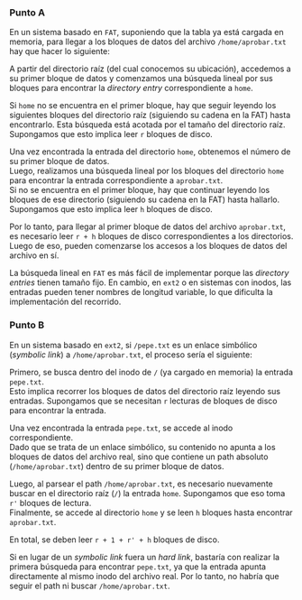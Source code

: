 ### Punto A

En un sistema basado en `FAT`, suponiendo que la tabla ya está cargada en memoria, para llegar a los bloques de datos del archivo `/home/aprobar.txt` hay que hacer lo siguiente:

A partir del directorio raíz (del cual conocemos su ubicación), accedemos a su primer bloque de datos y comenzamos una búsqueda lineal por sus bloques para encontrar la *directory entry* correspondiente a `home`.

Si `home` no se encuentra en el primer bloque, hay que seguir leyendo los siguientes bloques del directorio raíz (siguiendo su cadena en la FAT) hasta encontrarlo. Esta búsqueda está acotada por el tamaño del directorio raíz.  
Supongamos que esto implica leer `r` bloques de disco.

Una vez encontrada la entrada del directorio `home`, obtenemos el número de su primer bloque de datos.  
Luego, realizamos una búsqueda lineal por los bloques del directorio `home` para encontrar la entrada correspondiente a `aprobar.txt`.  
Si no se encuentra en el primer bloque, hay que continuar leyendo los bloques de ese directorio (siguiendo su cadena en la FAT) hasta hallarlo.  
Supongamos que esto implica leer `h` bloques de disco.

Por lo tanto, para llegar al primer bloque de datos del archivo `aprobar.txt`, es necesario leer `r + h` bloques de disco correspondientes a los directorios. 
Luego de eso, pueden comenzarse los accesos a los bloques de datos del archivo en sí.

La búsqueda lineal en `FAT` es más fácil de implementar porque las *directory entries* tienen tamaño fijo. En cambio, en `ext2` o en sistemas con inodos, las entradas pueden tener nombres de longitud variable, lo que dificulta la implementación del recorrido.


### Punto B

En un sistema basado en `ext2`, si `/pepe.txt` es un enlace simbólico (*symbolic link*) a `/home/aprobar.txt`, el proceso sería el siguiente:

Primero, se busca dentro del inodo de `/` (ya cargado en memoria) la entrada `pepe.txt`.  
Esto implica recorrer los bloques de datos del directorio raíz leyendo sus entradas. Supongamos que se necesitan `r` lecturas de bloques de disco para encontrar la entrada.

Una vez encontrada la entrada `pepe.txt`, se accede al inodo correspondiente.  
Dado que se trata de un enlace simbólico, su contenido no apunta a los bloques de datos del archivo real, sino que contiene un path absoluto (`/home/aprobar.txt`) dentro de su primer bloque de datos. 

Luego, al parsear el path `/home/aprobar.txt`, es necesario nuevamente buscar en el directorio raíz (`/`) la entrada `home`. Supongamos que eso toma `r'` bloques de lectura.  
Finalmente, se accede al directorio `home` y se leen `h` bloques hasta encontrar `aprobar.txt`.

En total, se deben leer `r + 1 + r' + h` bloques de disco.

Si en lugar de un *symbolic link* fuera un *hard link*, bastaría con realizar la primera búsqueda para encontrar `pepe.txt`, ya que la entrada apunta directamente al mismo inodo del archivo real. Por lo tanto, no habría que seguir el path ni buscar `/home/aprobar.txt`.
